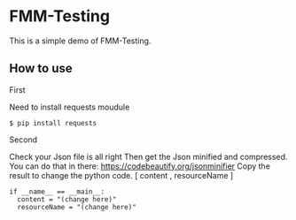 # FMM-Testing

This is a simple demo of FMM-Testing.

How to use
----------------
First 

Need to install requests moudule

```
$ pip install requests
```

Second

Check your Json file is all right
Then get the Json minified and compressed. You can do that in there: https://codebeautify.org/jsonminifier
Copy the result to change the python code. [ content , resourceName ]

```
if __name__ == __main__:
  content = "(change here)"
  resourceName = "(change here)"
```
